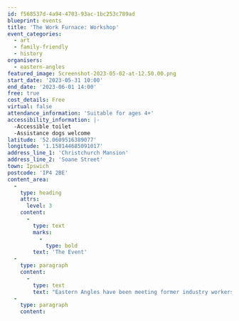 ```yaml
---
id: f568537d-4a94-4703-93ac-1bc253c789ad
blueprint: events
title: 'The Work Furnace: Workshop'
event_categories:
  - art
  - family-friendly
  - history
organisers:
  - eastern-angles
featured_image: Screenshot-2023-05-02-at-12.50.00.png
start_date: '2023-05-31 10:00'
end_date: '2023-06-01 14:00'
free: true
cost_details: Free
virtual: false
attendance_information: 'Suitable for ages 4+'
accessibility_information: |-
  -Accessible toilet
  -Assistance dogs welcome
latitude: '52.0609516389077'
longitude: '1.158144685091017'
address_line_1: 'Christchurch Mansion'
address_line_2: 'Soane Street'
town: Ipswich
postcode: 'IP4 2BE'
content_area:
  -
    type: heading
    attrs:
      level: 3
    content:
      -
        type: text
        marks:
          -
            type: bold
        text: 'The Event'
  -
    type: paragraph
    content:
      -
        type: text
        text: "Eastern Angles have been meeting former industry workers of Ipswich and collecting their stories and now invite you to\_help make sure this local heritage is remembered."
  -
    type: paragraph
    content:
      -
        type: text
        text: 'Ahead of The Work Furnace’s final celebratory street parade, they are hosting two arts and crafts workshops where you can join in making banners, super-sized tools, sound shakers and more.'
  -
    type: paragraph
    content:
      -
        type: text
        text: 'You will craft alongside some of the wonderful people met through the project, listening to their stories of when Ipswich was a town of factories and foundries as you craft.'
  -
    type: paragraph
    content:
      -
        type: text
        text: 'At this Meet and Make you can get crafting, painting and sewing as you learn about the factories of Ipswich from the people that worked in them.'
  -
    type: paragraph
    content:
      -
        type: text
        text: 'You will have the chance to show off your creations at the community street parade on Saturday 17 June.'
  -
    type: paragraph
    content:
      -
        type: text
        text: 'The Work Furnace workshop is being held at Christchurch Mansion on Wednesday 31 May and Thursday 01 June. Drop in from 10:00 – 14:00.'
  -
    type: paragraph
    content:
      -
        type: text
        text: 'The workshops are suitable for ages 4 and up.'
  -
    type: paragraph
    content:
      -
        type: text
        text: 'To find out more about Eastern Angles and this event, visit '
      -
        type: text
        marks:
          -
            type: link
            attrs:
              href: 'https://www.easternangles.co.uk'
              rel: null
              target: _blank
              title: null
        text: 'Eastern Angles'
      -
        type: text
        text: ' or call 01473 218202'
  -
    type: heading
    attrs:
      level: 3
    content:
      -
        type: text
        text: Travel
  -
    type: paragraph
    content:
      -
        type: text
        text: 'Christchurch Mansion is situated in the heart of Ipswich. Ipswich is serviced by both rail and bus services. For full travel, parking and access details, click '
      -
        type: text
        marks:
          -
            type: link
            attrs:
              href: 'https://ipswich.cimuseums.org.uk/visit/christchurch-mansion/directions/'
              rel: null
              target: _blank
              title: null
        text: here
cta: '[mailto://www.easternangles.co.uk ](http://www.easternangles.co.uk )'
updated_by: d0ee360c-4db7-4ecf-9024-8e35603daaef
updated_at: 1683028231
---
```

Free arts and crafts workshop inspired by the town’s manufacturing past.